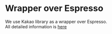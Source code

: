 # Wrapper over Espresso

We use Kakao library as a wrapper over Espresso. <br>
All detailed information is [here](https://github.com/agoda-com/Kakao)